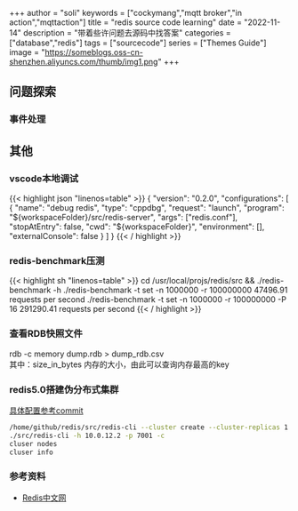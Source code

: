 +++
author = "soli"
keywords = ["cockymang","mqtt broker","in action","mqttaction"]
title = "redis source code learning"
date = "2022-11-14"
description = "带着些许问题去源码中找答案"
categories = ["database","redis"]
tags = ["sourcecode"]
series = ["Themes Guide"]
image = "https://someblogs.oss-cn-shenzhen.aliyuncs.com/thumb/img1.png"
+++
<!--more-->
## 问题探索
### 事件处理
## 其他
### vscode本地调试
{{< highlight json "linenos=table" >}}
{
    "version": "0.2.0",
    "configurations": [
        {
            "name": "debug redis",
            "type": "cppdbg",
            "request": "launch",
            "program": "${workspaceFolder}/src/redis-server",
            "args": ["redis.conf"],
            "stopAtEntry": false,
            "cwd": "${workspaceFolder}",
            "environment": [],
            "externalConsole": false
        }
    ]
}
{{< / highlight >}}
### redis-benchmark压测
{{< highlight sh "linenos=table" >}}
cd /usr/local/projs/redis/src && ./redis-benchmark -h
./redis-benchmark -t set -n 1000000 -r 100000000
47496.91 requests per second
./redis-benchmark -t set -n 1000000 -r 100000000 -P 16
291290.41 requests per second
{{< / highlight >}}
### 查看RDB快照文件
rdb -c memory dump.rdb > dump_rdb.csv<br>
其中：size_in_bytes 内存的大小，由此可以查询内存最高的key
### redis5.0搭建伪分布式集群
[具体配置参考commit](https://github.com/blessli/redis/commit/cae296cf3035b8529250eb72ffb3263f380b3ef6)
```sh
/home/github/redis/src/redis-cli --cluster create --cluster-replicas 1 10.0.12.2:7001 10.0.12.2:7002 10.0.12.2:7003 10.0.12.2:7004 10.0.12.2:7005 10.0.12.2:7006
./src/redis-cli -h 10.0.12.2 -p 7001 -c
cluser nodes
cluser info
```
### 参考资料
- [Redis中文网](https://www.redis.net.cn/)